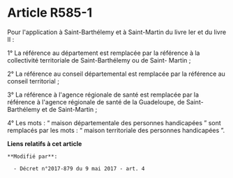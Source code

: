 # Article R585-1

Pour l'application à Saint-Barthélemy et à Saint-Martin du livre Ier et du livre II :

1° La référence au département est remplacée par la référence à la collectivité territoriale de Saint-Barthélemy ou de Saint-
Martin ;

2° La référence au conseil départemental est remplacée par la référence au conseil territorial ;

3° La référence à l'agence régionale de santé est remplacée par la référence à l'agence régionale de santé de la Guadeloupe,
de Saint-Barthélemy et de Saint-Martin ;

4° Les mots : “ maison départementale des personnes handicapées ” sont remplacés par les mots : “ maison territoriale des
personnes handicapées ”.

**Liens relatifs à cet article**

	**Modifié par**:

	  - Décret n°2017-879 du 9 mai 2017 - art. 4
